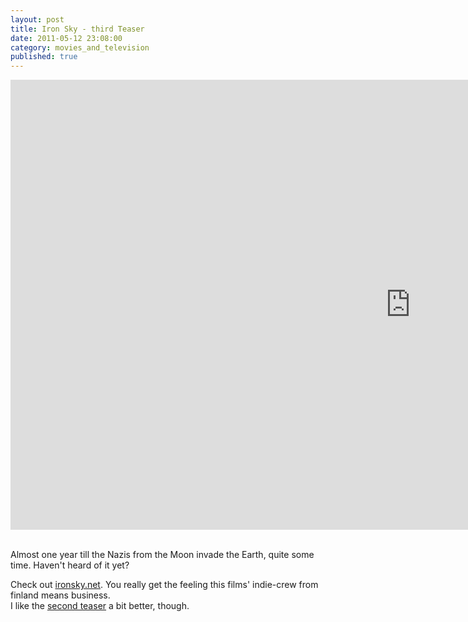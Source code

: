 ```yaml
---
layout: post
title: Iron Sky - third Teaser
date: 2011-05-12 23:08:00
category: movies_and_television
published: true
---
```


<div class="videoWrapper-16-9"><iframe width="1280" height="720" src="https://www.youtube-nocookie.com/embed/kNDaOFQ6g2I?rel=0" frameborder="0" allowfullscreen></iframe></div><br>

Almost one year till the Nazis from the Moon invade the Earth, quite some time. Haven't heard of it yet?

Check out [ironsky.net](http://www.ironsky.net/site/). You really get the feeling this films' indie-crew from finland means business.  
I like the [second teaser](http://www.vimeo.com/13822305) a bit better, though.
